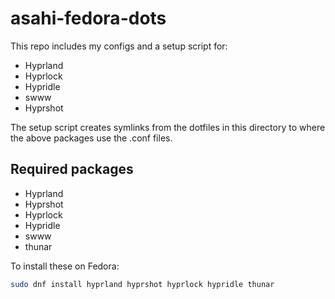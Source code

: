 # asahi-fedora-dots

This repo includes my configs and a setup script for:

- Hyprland
- Hyprlock
- Hypridle
- swww
- Hyprshot

The setup script creates symlinks from the dotfiles in this directory to where the above packages use the .conf files.

## Required packages
- Hyprland
- Hyprshot
- Hyprlock
- Hypridle
- swww
- thunar

To install these on Fedora:

```bash
sudo dnf install hyprland hyprshot hyprlock hypridle thunar

